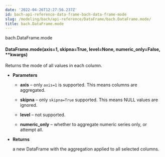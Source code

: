 ```yaml
---
date: '2022-04-26T12:27:56.237Z'
id: bach-api-reference-data-frame-bach-data-frame-mode
slug: /modeling/bach/api-reference/DataFrame/bach.DataFrame.mode/
title: bach.DataFrame.mode
---
```


bach.DataFrame.mode


#### DataFrame.mode(axis=1, skipna=True, level=None, numeric_only=False, \*\*kwargs)
Returns the mode of all values in each column.


* **Parameters**

    
    * **axis** – only `axis=1` is supported. This means columns are aggregated.


    * **skipna** – only `skipna=True` supported. This means NULL values are ignored.


    * **level** – not supported.


    * **numeric_only** – whether to aggregate numeric series only, or attempt all.



* **Returns**

    a new DataFrame with the aggregation applied to all selected columns.


<!-- !! processed by numpydoc !! -->
